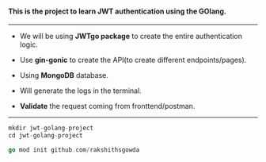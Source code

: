 #### This is the project to learn JWT authentication using the GOlang.

---

- We will be using **JWTgo package** to create the entire authentication logic.

- Use **gin-gonic** to create the API(to create different endpoints/pages).

- Using **MongoDB** database.

- Will generate the logs in the terminal.

- **Validate** the request coming from fronttend/postman.

---

```go
mkdir jwt-golang-project
cd jwt-golang-project

go mod init github.com/rakshithsgowda
```
